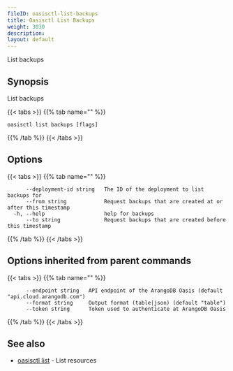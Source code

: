```yaml
---
fileID: oasisctl-list-backups
title: Oasisctl List Backups
weight: 3030
description: 
layout: default
---
```

List backups

## Synopsis

List backups

{{< tabs >}}
{{% tab name="" %}}
```
oasisctl list backups [flags]
```
{{% /tab %}}
{{< /tabs >}}

## Options

{{< tabs >}}
{{% tab name="" %}}
```
      --deployment-id string   The ID of the deployment to list backups for
      --from string            Request backups that are created at or after this timestamp
  -h, --help                   help for backups
      --to string              Request backups that are created before this timestamp
```
{{% /tab %}}
{{< /tabs >}}

## Options inherited from parent commands

{{< tabs >}}
{{% tab name="" %}}
```
      --endpoint string   API endpoint of the ArangoDB Oasis (default "api.cloud.arangodb.com")
      --format string     Output format (table|json) (default "table")
      --token string      Token used to authenticate at ArangoDB Oasis
```
{{% /tab %}}
{{< /tabs >}}

## See also

* [oasisctl list]()	 - List resources

